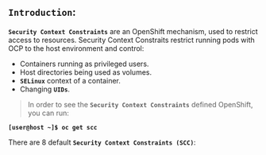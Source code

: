 

## **`Introduction`**:

**`Security Context Constraints`** are an OpenShift mechanism, used to restrict access to resources. Security Context Constraits restrict running pods with OCP to the host environment and control:
- Containers running as privileged users.
- Host directories being used as volumes.
- **`SELinux`** context of a container.
- Changing **`UIDs`**.

> In order to see the **`Security Context Constraints`** defined OpenShift, you can run:

**`[user@host ~]$ oc get scc`**

There are 8 default **`Security Context Constraints (SCC)`**: 
